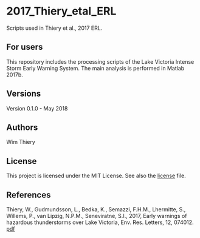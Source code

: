 # 2017_Thiery_etal_ERL

Scripts used in Thiery et al., 2017 ERL. 

## For users
This repository includes the processing scripts of the Lake Victoria Intense Storm Early Warning System. The main analysis is performed in Matlab 2017b.

## Versions
Version 0.1.0 - May 2018

## Authors
Wim Thiery

## License
This project is licensed under the MIT License. See also the [license](./license) file.

## References

Thiery, W., Gudmundsson, L., Bedka, K., Semazzi, F.H.M., Lhermitte, S., Willems, P., van Lipzig, N.P.M., Seneviratne, S.I., 2017, Early warnings of hazardous thunderstorms over Lake Victoria, Env. Res. Letters, 12, 074012. 
[pdf](https://vub-my.sharepoint.com/personal/wim_thiery_vub_be/_layouts/15/onedrive.aspx?id=%2Fpersonal%2Fwim%5Fthiery%5Fvub%5Fbe%2FDocuments%2Fpublic%2Fwebsite%2Fpapers%5FWT%2FThiery%5Fetal%5F2017%5FERL%2Epdf&parent=%2Fpersonal%2Fwim%5Fthiery%5Fvub%5Fbe%2FDocuments%2Fpublic%2Fwebsite%2Fpapers%5FWT&slrid=1fde639e%2Dd033%2D5000%2D7b3c%2D56d8d6fc95fa)